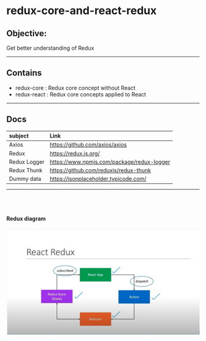 # redux-core-and-react-redux

## Objective:
Get better understanding of Redux
***
## Contains
 - redux-core : Redux core concept without React
 - redux-react : Redux core concepts applied to React
***
## Docs
| subject         |    Link                                              | 
|:----------      |:-------------                                        |
| Axios           |  https://github.com/axios/axios                      |
| Redux           |  https://redux.js.org/                               |
| Redux Logger    |  https://www.npmjs.com/package/redux-logger          |
| Redux Thunk     |  https://github.com/reduxjs/redux-thunk              |
| Dummy data      |  https://jsonplaceholder.typicode.com/               |

***
<br/>
<br/>
<h4> Redux diagram</h4>

![alt text](./redux_diagram.jpg "Redux diagram")
